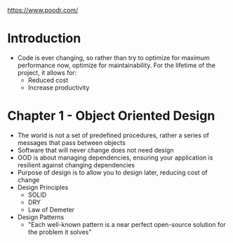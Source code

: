 https://www.poodr.com/

# Introduction

- Code is ever changing, so rather than try to optimize for maximum performance now, optimize for maintainability. For the lifetime of the project, it allows for:
  - Reduced cost
  - Increase productivity

# Chapter 1 - Object Oriented Design

- The world is not a set of predefined procedures, rather a series of messages that pass between objects
- Software that will never change does not need design
- OOD is about managing dependencies, ensuring your application is resilient against changing dependencies
- Purpose of design is to allow you to design later, reducing cost of change
- Design Principles
  - SOLID
  - DRY
  - Law of Demeter
- Design Patterns
  - "Each well-known pattern is a near perfect open-source solution for the problem it solves"

